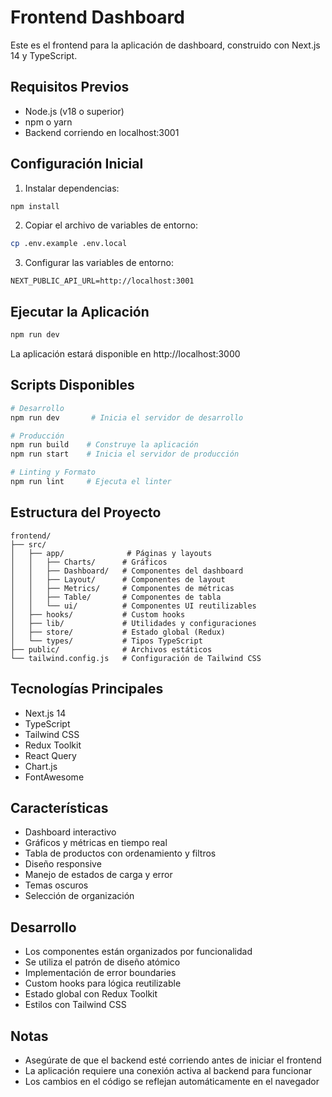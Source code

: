 # Frontend Dashboard

Este es el frontend para la aplicación de dashboard, construido con Next.js 14 y TypeScript.

## Requisitos Previos

- Node.js (v18 o superior)
- npm o yarn
- Backend corriendo en localhost:3001

## Configuración Inicial

1. Instalar dependencias:
```bash
npm install
```

2. Copiar el archivo de variables de entorno:
```bash
cp .env.example .env.local
```

3. Configurar las variables de entorno:
```env
NEXT_PUBLIC_API_URL=http://localhost:3001
```

## Ejecutar la Aplicación

```bash
npm run dev
```

La aplicación estará disponible en http://localhost:3000

## Scripts Disponibles

```bash
# Desarrollo
npm run dev       # Inicia el servidor de desarrollo

# Producción
npm run build    # Construye la aplicación
npm run start    # Inicia el servidor de producción

# Linting y Formato
npm run lint     # Ejecuta el linter
```

## Estructura del Proyecto

```
frontend/
├── src/
│   ├── app/              # Páginas y layouts
│   │   ├── Charts/      # Gráficos
│   │   ├── Dashboard/   # Componentes del dashboard
│   │   ├── Layout/      # Componentes de layout
│   │   ├── Metrics/     # Componentes de métricas
│   │   ├── Table/       # Componentes de tabla
│   │   └── ui/          # Componentes UI reutilizables
│   ├── hooks/           # Custom hooks
│   ├── lib/             # Utilidades y configuraciones
│   ├── store/           # Estado global (Redux)
│   └── types/           # Tipos TypeScript
├── public/              # Archivos estáticos
└── tailwind.config.js   # Configuración de Tailwind CSS
```

## Tecnologías Principales

- Next.js 14
- TypeScript
- Tailwind CSS
- Redux Toolkit
- React Query
- Chart.js
- FontAwesome

## Características

- Dashboard interactivo
- Gráficos y métricas en tiempo real
- Tabla de productos con ordenamiento y filtros
- Diseño responsive
- Manejo de estados de carga y error
- Temas oscuros
- Selección de organización

## Desarrollo

- Los componentes están organizados por funcionalidad
- Se utiliza el patrón de diseño atómico
- Implementación de error boundaries
- Custom hooks para lógica reutilizable
- Estado global con Redux Toolkit
- Estilos con Tailwind CSS

## Notas

- Asegúrate de que el backend esté corriendo antes de iniciar el frontend
- La aplicación requiere una conexión activa al backend para funcionar
- Los cambios en el código se reflejan automáticamente en el navegador
